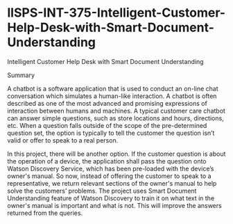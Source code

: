 # llSPS-INT-375-Intelligent-Customer-Help-Desk-with-Smart-Document-Understanding
Intelligent Customer Help Desk with Smart Document Understanding

Summary

A chatbot is a software application that is used to conduct an on-line chat conversation which simulates a human-like interaction. A chatbot is often described as one of the most advanced and promising expressions of interaction between humans and machines. A typical customer care chatbot can answer simple questions, such as store locations and hours, directions, etc. When a question falls outside of the scope of the pre-determined question set, the option is typically to tell the customer the question isn’t valid or offer to speak to a real person.
 
In this project, there will be another option. If the customer question is about the operation of a device, the application shall pass the question onto Watson Discovery Service, which has been pre-loaded with the device’s owner's manual. So now, instead of offering the customer to speak to a representative, we return relevant sections of the owner's manual to help solve the customers’ problems. The project uses Smart Document Understanding feature of Watson Discovery to train it on what text in the owner's manual is important and what is not. This will improve the answers returned from the queries.
